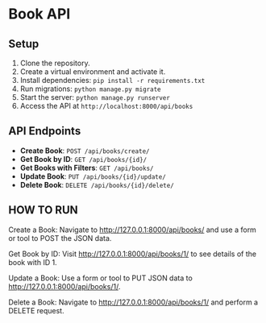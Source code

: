 # Book API

## Setup

1. Clone the repository.
2. Create a virtual environment and activate it.
3. Install dependencies: `pip install -r requirements.txt`
4. Run migrations: `python manage.py migrate`
5. Start the server: `python manage.py runserver`
6. Access the API at `http://localhost:8000/api/books`

## API Endpoints

- **Create Book**: `POST /api/books/create/`
- **Get Book by ID**: `GET /api/books/{id}/`
- **Get Books with Filters**: `GET /api/books/`
- **Update Book**: `PUT /api/books/{id}/update/`
- **Delete Book**: `DELETE /api/books/{id}/delete/`




## HOW TO RUN


Create a Book: Navigate to http://127.0.0.1:8000/api/books/ and use a form or tool to POST the JSON data.

Get Book by ID: Visit http://127.0.0.1:8000/api/books/1/ to see details of the book with ID 1.

Update a Book: Use a form or tool to PUT JSON data to http://127.0.0.1:8000/api/books/1/.

Delete a Book: Navigate to http://127.0.0.1:8000/api/books/1/ and perform a DELETE request.